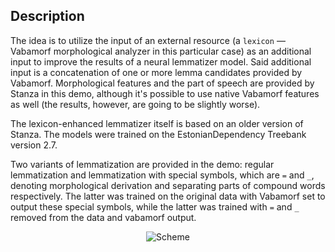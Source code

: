 ## Description

The idea is to utilize the input of an external resource (a `lexicon` — Vabamorf morphological analyzer in this 
particular case) as an additional input to improve the results of a neural lemmatizer model. Said additional input 
is a concatenation of one or more lemma candidates provided by Vabamorf. Morphological features and the part of 
speech are provided by Stanza in this demo, although it's possible to use native Vabamorf features as well 
(the results, however, are going to be slightly worse).

The lexicon-enhanced lemmatizer itself is based on an older version of Stanza. The models were trained on the 
EstonianDependency Treebank version 2.7.

Two variants of lemmatization are provided in the demo: regular lemmatization and lemmatization with
special symbols, which are `=` and `_`, denoting morphological derivation and separating parts of
compound words respectively. The latter was trained on the original data with Vabamorf set to output
these special symbols, while the latter was trained with `=` and `_` removed from the data and
vabamorf output.

<p align="center">
    <img alt="Scheme" src="https://raw.githubusercontent.com/slowwavesleep/lexicon-enhanced-lemmatization/master/img/StanfordNLP_Lemmatizer-Overall_Modified.jpg" >
</p>

